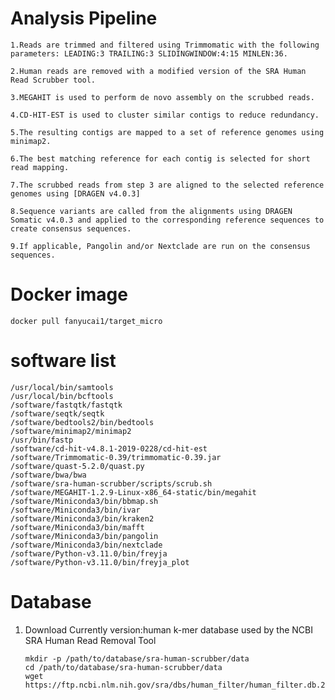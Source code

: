 # Analysis Pipeline 

    1.Reads are trimmed and filtered using Trimmomatic with the following parameters: LEADING:3 TRAILING:3 SLIDINGWINDOW:4:15 MINLEN:36.
    
    2.Human reads are removed with a modified version of the SRA Human Read Scrubber tool.

    3.MEGAHIT is used to perform de novo assembly on the scrubbed reads.

    4.CD-HIT-EST is used to cluster similar contigs to reduce redundancy.
    
    5.The resulting contigs are mapped to a set of reference genomes using minimap2.
    
    6.The best matching reference for each contig is selected for short read mapping.
    
    7.The scrubbed reads from step 3 are aligned to the selected reference genomes using [DRAGEN v4.0.3]
    
    8.Sequence variants are called from the alignments using DRAGEN Somatic v4.0.3 and applied to the corresponding reference sequences to create consensus sequences.
    
    9.If applicable, Pangolin and/or Nextclade are run on the consensus sequences.

# Docker image
```{.cs}
docker pull fanyucai1/target_micro
```

# software list
```{.cs}
/usr/local/bin/samtools
/usr/local/bin/bcftools
/software/fastqtk/fastqtk
/software/seqtk/seqtk
/software/bedtools2/bin/bedtools
/software/minimap2/minimap2
/usr/bin/fastp
/software/cd-hit-v4.8.1-2019-0228/cd-hit-est
/software/Trimmomatic-0.39/trimmomatic-0.39.jar
/software/quast-5.2.0/quast.py
/software/bwa/bwa
/software/sra-human-scrubber/scripts/scrub.sh
/software/MEGAHIT-1.2.9-Linux-x86_64-static/bin/megahit
/software/Miniconda3/bin/bbmap.sh
/software/Miniconda3/bin/ivar
/software/Miniconda3/bin/kraken2
/software/Miniconda3/bin/mafft
/software/Miniconda3/bin/pangolin
/software/Miniconda3/bin/nextclade
/software/Python-v3.11.0/bin/freyja
/software/Python-v3.11.0/bin/freyja_plot
```

# Database

 1. Download Currently version:human k-mer database used by the NCBI SRA Human Read Removal Tool



        mkdir -p /path/to/database/sra-human-scrubber/data
        cd /path/to/database/sra-human-scrubber/data
        wget https://ftp.ncbi.nlm.nih.gov/sra/dbs/human_filter/human_filter.db.20231218v2
